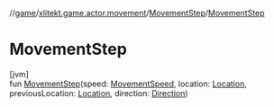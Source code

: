 //[game](../../../index.md)/[xlitekt.game.actor.movement](../index.md)/[MovementStep](index.md)/[MovementStep](-movement-step.md)

# MovementStep

[jvm]\
fun [MovementStep](-movement-step.md)(speed: [MovementSpeed](../-movement-speed/index.md), location: [Location](../../xlitekt.game.world.map/-location/index.md), previousLocation: [Location](../../xlitekt.game.world.map/-location/index.md), direction: [Direction](../-direction/index.md))
